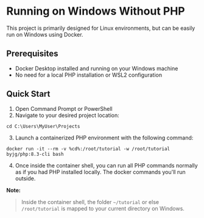 # Running on Windows Without PHP

This project is primarily designed for Linux environments, but can be easily run on Windows using Docker.

## Prerequisites

- Docker Desktop installed and running on your Windows machine
- No need for a local PHP installation or WSL2 configuration

## Quick Start

1. Open Command Prompt or PowerShell
2. Navigate to your desired project location:

```textmate
cd C:\Users\MyUser\Projects
```

3. Launch a containerized PHP environment with the following command:

```textmate
docker run -it --rm -v %cd%:/root/tutorial -w /root/tutorial byjg/php:8.3-cli bash
```

4. Once inside the container shell, you can run all PHP commands normally as if you had PHP installed locally. 
The docker commands you'll run outside.

**Note:**
> Inside the container shell, the folder `~/tutorial` or else `/root/tutorial` 
is mapped to your current directory on Windows.
